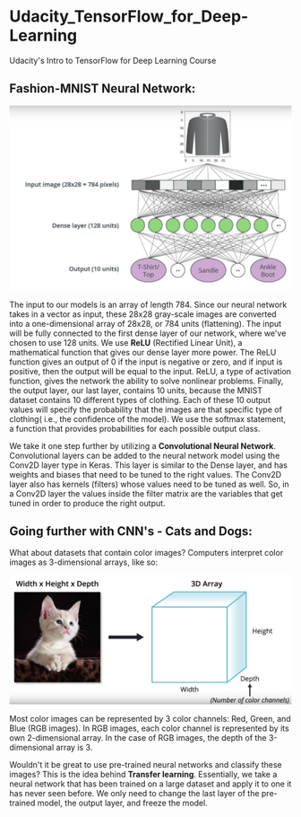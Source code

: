 # Udacity_TensorFlow_for_Deep-Learning
Udacity's Intro to TensorFlow for Deep Learning Course

## Fashion-MNIST Neural Network:

![Fashion-MNIST Network](https://github.com/rdan22/Udacity_TensorFlow_for_Deep-Learning/blob/master/Fashion-MNIST-Network.png)

The input to our models is an array of length 784. Since our neural network takes in a vector as input, these 28x28 gray-scale images are converted into a one-dimensional array of 28x28, or 784 units (flattening). 
The input will be fully connected to the first dense layer of our network, where we've chosen to use 128 units. We use **ReLU** (Rectified Linear Unit), a mathematical function that gives our dense layer more power. 
The ReLU function gives an output of 0 if the input is negative or zero, and if input is positive, then the output will be equal to the input. ReLU, a type of activation function, gives the network the ability to solve nonlinear problems. 
Finally, the output layer, our last layer, contains 10 units, because the MNIST dataset contains 10 different types of clothing. Each of these 10 output values will specify the probability that the images are that specific type of clothing( i.e., the confidence of the model). We use the softmax statement, a function that provides probabilities for each possible output class. 

We take it one step further by utilizing a **Convolutional Neural Network**. Convolutional layers can be added to the neural network model using the Conv2D layer type in Keras. This layer is similar to the Dense layer, and has weights and biases that need to be tuned to the right values. The Conv2D layer also has kernels (filters) whose values need to be tuned as well. So, in a Conv2D layer the values inside the filter matrix are the variables that get tuned in order to produce the right output.

## Going further with CNN's - Cats and Dogs:

What about datasets that contain color images? Computers interpret color images as 3-dimensional arrays, like so:

![Color Image](https://github.com/rdan22/Udacity_TensorFlow_for_Deep-Learning/blob/master/colorimage.png)

Most color images can be represented by 3 color channels: Red, Green, and Blue (RGB images). In RGB images, each color channel is represented by its own 2-dimensional array. In the case of RGB images, the depth of the 3-dimensional array is 3. 

Wouldn't it be great to use pre-trained neural networks and classify these images? This is the idea behind **Transfer learning**. Essentially, we take a neural network that has been trained on a large dataset and apply it to one it has never seen before. We only need to change the last layer of the pre-trained model, the output layer, and freeze the model. 
